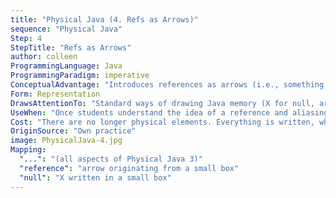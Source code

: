 ```yaml
---
title: "Physical Java (4. Refs as Arrows)"
sequence: "Physical Java"
Step: 4
StepTitle: "Refs as Arrows"
author: colleen
ProgrammingLanguage: Java
ProgrammingParadigm: imperative
ConceptualAdvantage: "Introduces references as arrows (i.e., something more standard)"
Form: Representation
DrawsAttentionTo: "Standard ways of drawing Java memory (X for null, arrows for references)."
UseWhen: "Once students understand the idea of a reference and aliasing."
Cost: "There are no longer physical elements. Everything is written, which makes it easier."
OriginSource: "Own practice"
image: PhysicalJava-4.jpg
Mapping:
  "...": "(all aspects of Physical Java 3)"
  "reference": "arrow originating from a small box"
  "null": "X written in a small box"
---
```


